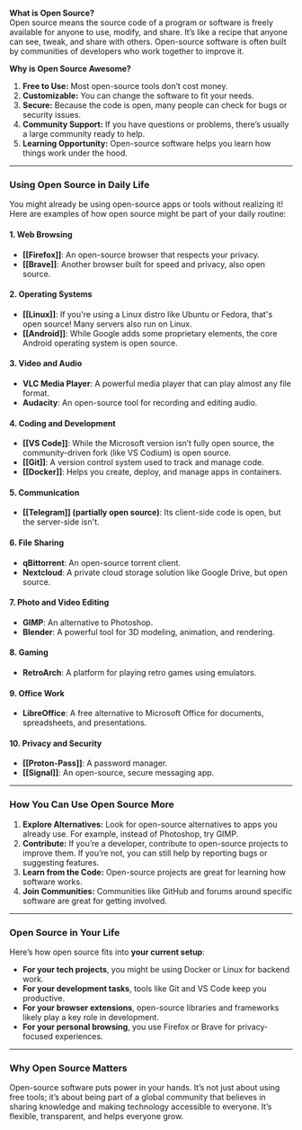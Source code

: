 **What is Open Source?**  
Open source means the source code of a program or software is freely available for anyone to use, modify, and share. It’s like a recipe that anyone can see, tweak, and share with others. Open-source software is often built by communities of developers who work together to improve it.

**Why is Open Source Awesome?**

1. **Free to Use:** Most open-source tools don’t cost money.
2. **Customizable:** You can change the software to fit your needs.
3. **Secure:** Because the code is open, many people can check for bugs or security issues.
4. **Community Support:** If you have questions or problems, there’s usually a large community ready to help.
5. **Learning Opportunity:** Open-source software helps you learn how things work under the hood.

---

### **Using Open Source in Daily Life**

You might already be using open-source apps or tools without realizing it! Here are examples of how open source might be part of your daily routine:

#### 1. **Web Browsing**

- **[[Firefox]]**: An open-source browser that respects your privacy.
- **[[Brave]]**: Another browser built for speed and privacy, also open source.

#### 2. **Operating Systems**

- **[[Linux]]**: If you're using a Linux distro like Ubuntu or Fedora, that's open source! Many servers also run on Linux.
- **[[Android]]**: While Google adds some proprietary elements, the core Android operating system is open source.

#### 3. **Video and Audio**

- **VLC Media Player**: A powerful media player that can play almost any file format.
- **Audacity**: An open-source tool for recording and editing audio.

#### 4. **Coding and Development**

- **[[VS Code]]**: While the Microsoft version isn’t fully open source, the community-driven fork (like VS Codium) is open source.
- **[[Git]]**: A version control system used to track and manage code.
- **[[Docker]]**: Helps you create, deploy, and manage apps in containers.

#### 5. **Communication**

- **[[Telegram]] (partially open source)**: Its client-side code is open, but the server-side isn't.

#### 6. **File Sharing**

- **qBittorrent**: An open-source torrent client.
- **Nextcloud**: A private cloud storage solution like Google Drive, but open source.

#### 7. **Photo and Video Editing**

- **GIMP**: An alternative to Photoshop.
- **Blender**: A powerful tool for 3D modeling, animation, and rendering.

#### 8. **Gaming**

- **RetroArch**: A platform for playing retro games using emulators.

#### 9. **Office Work**

- **LibreOffice**: A free alternative to Microsoft Office for documents, spreadsheets, and presentations.

#### 10. **Privacy and Security**

- **[[Proton-Pass]]**: A password manager.
- **[[Signal]]**: An open-source, secure messaging app.

---

### **How You Can Use Open Source More**

1. **Explore Alternatives:** Look for open-source alternatives to apps you already use. For example, instead of Photoshop, try GIMP.
2. **Contribute:** If you’re a developer, contribute to open-source projects to improve them. If you’re not, you can still help by reporting bugs or suggesting features.
3. **Learn from the Code:** Open-source projects are great for learning how software works.
4. **Join Communities:** Communities like GitHub and forums around specific software are great for getting involved.

---

### **Open Source in Your Life**

Here’s how open source fits into **your current setup**:

- **For your tech projects**, you might be using Docker or Linux for backend work.
- **For your development tasks**, tools like Git and VS Code keep you productive.
- **For your browser extensions**, open-source libraries and frameworks likely play a key role in development.
- **For your personal browsing**, you use Firefox or Brave for privacy-focused experiences.

---

### **Why Open Source Matters**

Open-source software puts power in your hands. It’s not just about using free tools; it’s about being part of a global community that believes in sharing knowledge and making technology accessible to everyone. It’s flexible, transparent, and helps everyone grow.

